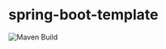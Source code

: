 # spring-boot-template

![Maven Build](https://github.com/RayZhang001/spring-boot-template/actions/workflows/maven.yml/badge.svg)


